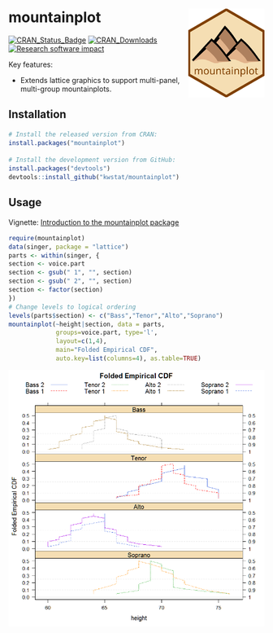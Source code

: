# mountainplot <img src="figure/mountainplot_logo_150.png" align="right" />

[![CRAN_Status_Badge](http://www.r-pkg.org/badges/version/mountainplot)](https://cran.r-project.org/package=mountainplot)
[![CRAN_Downloads](https://cranlogs.r-pkg.org/badges/mountainplot)](https://cranlogs.r-pkg.org/badges/mountainplot)
[![Research software impact](http://depsy.org/api/package/cran/mountainplot/badge.svg)](http://depsy.org/package/r/mountainplot)

Key features:

* Extends lattice graphics to support multi-panel, multi-group mountainplots.

## Installation

```R
# Install the released version from CRAN:
install.packages("mountainplot")

# Install the development version from GitHub:
install.packages("devtools")
devtools::install_github("kwstat/mountainplot")
```

## Usage

Vignette:
[Introduction to the mountainplot package](https://rawgit.com/kwstat/mountainplot/master/vignettes/mountainplot_examples.html)

```R
require(mountainplot)
data(singer, package = "lattice")
parts <- within(singer, {
section <- voice.part
section <- gsub(" 1", "", section)
section <- gsub(" 2", "", section)
section <- factor(section)
})
# Change levels to logical ordering
levels(parts$section) <- c("Bass","Tenor","Alto","Soprano")
mountainplot(~height|section, data = parts,
             groups=voice.part, type='l',
             layout=c(1,4),
             main="Folded Empirical CDF",
             auto.key=list(columns=4), as.table=TRUE)
```
![mountainplot](figure/mountainplot.png)
